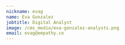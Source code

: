 ```yaml
---
nickname: evag
name: Eva Gonzalez
jobtitle: Digital Analyst
image: /cms_media/eva-gonzalez-analysts.png
email: evag@empathy.co
---
```

